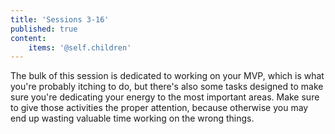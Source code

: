 ```yaml
---
title: 'Sessions 3-16'
published: true
content:
    items: '@self.children'
---
```


The bulk of this session is dedicated to working on your MVP, which is what you're probably itching to do, but there's also some tasks designed to make sure you're dedicating your energy to the most important areas. Make sure to give those activities the proper attention, because otherwise you may end up wasting valuable time working on the wrong things.